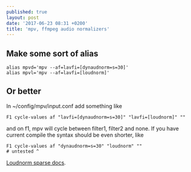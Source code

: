 ```yaml
---
published: true
layout: post
date: '2017-06-23 08:31 +0200'
title: 'mpv, ffmpeg audio normalizers'
---
```

## Make some sort of alias

    alias mpvd='mpv --af=lavfi=[dynaudnorm=s=30]'
    alias mpvl='mpv --af=lavfi=[loudnorm]'
    
## Or better 
    
In ~/config/mpv/input.conf add something like

    F1 cycle-values af "lavfi=[dynaudnorm=s=30]" "lavfi=[loudnorm]" ""
    
and on f1, mpv will cycle between filter1, filter2 and none. If you have current compile the syntax should be even shorter, like

    F1 cycle-values af "dynaudnorm=s=30" "loudnorm" ""
    # untested ^
    
[Loudnorm sparse docs](https://ffmpeg.org/ffmpeg-filters.html#loudnorm).
